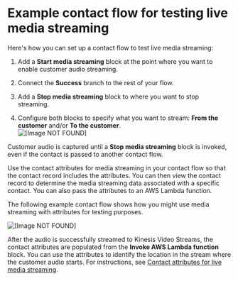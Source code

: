 # Example contact flow for testing live media streaming<a name="use-media-streams-blocks"></a>

Here's how you can set up a contact flow to test live media streaming: 

1. Add a **Start media streaming** block at the point where you want to enable customer audio streaming\.

1. Connect the **Success** branch to the rest of your flow\.

1. Add a **Stop media streaming** block to where you want to stop streaming\. 

1. Configure both blocks to specify what you want to stream: **From the customer** and/or **To the customer**\.  
![\[Image NOT FOUND\]](http://docs.aws.amazon.com/connect/latest/adminguide/images/start-media-streaming.png)

Customer audio is captured until a **Stop media streaming** block is invoked, even if the contact is passed to another contact flow\.

Use the contact attributes for media streaming in your contact flow so that the contact record includes the attributes\. You can then view the contact record to determine the media streaming data associated with a specific contact\. You can also pass the attributes to an AWS Lambda function\.

The following example contact flow shows how you might use media streaming with attributes for testing purposes\. 

![\[Image NOT FOUND\]](http://docs.aws.amazon.com/connect/latest/adminguide/images/media-streaming-flow.png)

After the audio is successfully streamed to Kinesis Video Streams, the contact attributes are populated from the **Invoke AWS Lambda function** block\. You can use the attributes to identify the location in the stream where the customer audio starts\. For instructions, see [Contact attributes for live media streaming](media-streaming-attributes.md)\.